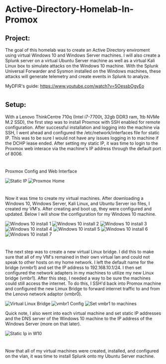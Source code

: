 # Active-Directory-Homelab-In-Promox

## Project:
The goal of this homelab was to create an Active Directory enviroment using virtual Windows 10 and Windows Server machines. I will also create a Splunk server on a virtual Ubuntu Server machine as well as a virtual Kali Linux box to simulate attacks on the Windows 10 machine. With the Splunk Universal Forwarder and Sysmon installed on the Windows machines, these attacks will generate telemetry and create events in Splunk to analyze.  

MyDFIR's guide: https://www.youtube.com/watch?v=5OessbOgyEo

#


## Setup:
With a Lenovo ThinkCentre 710q (Intel i7-7700t, 32gb DDR3 ram, 1tb NVMe M.2 SSD), the first step was to install Proxmox with SSH enabled for remote configuration. After successful installation and logging into the machine via SSH, I went ahead and configured the /etc/network/interfaces file for static IP. This was to be sure I would not have any issues logging in to machine if the DCHP lease ended. After setting my static IP, it was time to login to the Proxmox web interace via the machine's IP address through the default port of 8006.
#

Proxmox Config and Web Interface

![Static IP](https://github.com/RCuttrell/Active-Directory-Homelab/assets/111534355/1c2862c4-74e6-431a-988d-20778459ac4c)
![Proxmox Home](https://github.com/RCuttrell/Active-Directory-Homelab/assets/111534355/ec1dd9e7-54bf-4ab5-955e-f684cb1b7a85)

#

Now it was time to create my virtual machines. After downloading a Windows 10, Windows Server, Kali Linux, and Ubuntu Server iso files, I created my VM's. After creating and boot up, they were configured and updated. Below I will show the configuration for my Windows 10 machine.

![Windows 10 install 1](https://github.com/RCuttrell/Active-Directory-Homelab/assets/111534355/0b370fe1-820a-449f-bb26-a0bbcecb3970)
![Windows 10 install 2](https://github.com/RCuttrell/Active-Directory-Homelab/assets/111534355/d2c06d6c-2179-4f77-8406-7aadca93f1c9)
![Windows 10 install 3](https://github.com/RCuttrell/Active-Directory-Homelab/assets/111534355/483c6868-5801-4984-ba61-80d09da6d2ab)
![Windows 10 install 4](https://github.com/RCuttrell/Active-Directory-Homelab/assets/111534355/a8496a62-e390-4e68-a7fb-4a70e343de76)
![Windows 10 install 5](https://github.com/RCuttrell/Active-Directory-Homelab/assets/111534355/bdbbdfe5-1ad4-46bb-9272-30b139e08ecf)
![Windows 10 install 6](https://github.com/RCuttrell/Active-Directory-Homelab/assets/111534355/04e6eb31-d096-4cda-999d-7e4d9ee5cd84)
![Windows 10 install 7](https://github.com/RCuttrell/Active-Directory-Homelab/assets/111534355/b357774c-673b-4cc1-8c0e-020c79348aee)

#

The next step was to create a new virtual Linux bridge. I did this to make sure that all of my VM's remained in their own virtual lan and could not speak to other hosts on my home network. I left the default name for the bridge (vrmbr1) and set the IP address to 192.168.10.1/24. I then set configured the network adapters in my machines to utilize my new Linux bridge (vmbr1). After this step, I needed a way to be sure the machines could still access the internet. To do this, I SSH'd back into Promox machine and configured the new Limux Bridge to forward internet traffic to and from the Lenovo network adaptor (vmbr0). 

![Virtual Linux Bridge](https://github.com/RCuttrell/Active-Directory-Homelab/assets/111534355/9d12d896-990f-499b-9f46-00384f79a2c8)
![vmbr1 Config](https://github.com/RCuttrell/Active-Directory-Homelab/assets/111534355/a523ed65-9dc8-4d6e-9e59-13b31f473b46)
![Set vmbr1 to machines](https://github.com/RCuttrell/Active-Directory-Homelab/assets/111534355/81877d7f-e2bd-44ef-914f-b8671e8c6849)

Quick note, I also went into each virtual machine and set static IP addresses and the DNS server of the Windows 10 machine to the IP address of the Windows Server (more on that later).

![Static Ip in W10](https://github.com/RCuttrell/Active-Directory-Homelab/assets/111534355/ab6ded7e-ec89-49a2-979f-06056963981f)

#

Now that all of my virtual machines were created, installed, and configured on the vlan, it was time to install Splunk onto my Ubuntu Server machine.
